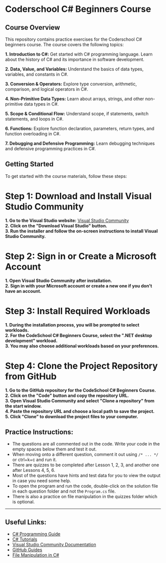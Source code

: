 # Coderschool C# Beginners Course

## Course Overview

This repository contains practice exercises for the Coderschool C# beginners course. The course covers the following topics:

**1. Introduction to C#:** Get started with C# programming language. Learn about the history of C# and its importance in software development.

**2. Data, Value, and Variables:** Understand the basics of data types, variables, and constants in C#.

**3. Conversion & Operators:** Explore type conversion, arithmetic, comparison, and logical operators in C#.

**4. Non-Primitive Data Types:** Learn about arrays, strings, and other non-primitive data types in C#.

**5. Scope & Conditional Flow:** Understand scope, if statements, switch statements, and loops in C#.

**6. Functions:** Explore function declaration, parameters, return types, and function overloading in C#.

**7. Debugging and Defensive Programming:** Learn debugging techniques and defensive programming practices in C#.

## Getting Started

To get started with the course materials, follow these steps:


# Step 1: Download and Install Visual Studio Community
**1. Go to the Visual Studio website:** [Visual Studio Community](https://visualstudio.microsoft.com/vs/community/)  
**2. Click on the "Download Visual Studio" button.**  
**3. Run the installer and follow the on-screen instructions to install Visual Studio Community.**

# Step 2: Sign in or Create a Microsoft Account
**1. Open Visual Studio Community after installation.**  
**2. Sign in with your Microsoft account or create a new one if you don't have an account.**

# Step 3: Install Required Workloads
**1. During the installation process, you will be prompted to select workloads.**  
**2. For the CodeSchool C# Beginners Course, select the ".NET desktop development" workload.**  
**3. You may also choose additional workloads based on your preferences.**

# Step 4: Clone the Project Repository from GitHub
**1. Go to the GitHub repository for the CodeSchool C# Beginners Course.**  
**2. Click on the "Code" button and copy the repository URL.**  
**3. Open Visual Studio Community and select "Clone a repository" from the start window.**  
**4. Paste the repository URL and choose a local path to save the project.**  
**5. Click "Clone" to download the project files to your computer.**






## Practice Instructions:

- The questions are all commented out in the code. Write your code in the empty spaces below them and test it out.
- When moving onto a different question, comment it out using `/* ... */` or ctrl+k+c and run it.
- There are quizzes to be completed after Lesson 1, 2, 3, and another one after Lessons 4, 5, 6.
- Most of the questions have hints and test data for you to view the output in case you need some help.
- To open the program and run the code, double-click on the solution file in each question folder and not the `Program.cs` file.
- There is also a practice on file manipulation in the quizzes folder which is optional.

---

## Useful Links:
- [C# Programming Guide](https://docs.microsoft.com/en-us/dotnet/csharp/programming-guide/)
- [C# Tutorials](https://www.tutorialspoint.com/csharp/)
- [Visual Studio Community Documentation](https://docs.microsoft.com/en-us/visualstudio/community/)
- [GitHub Guides](https://guides.github.com/)
- [File Manipulation in C#](https://www.c-sharpcorner.com/article/file-manipulation-in-c-sharp/)
